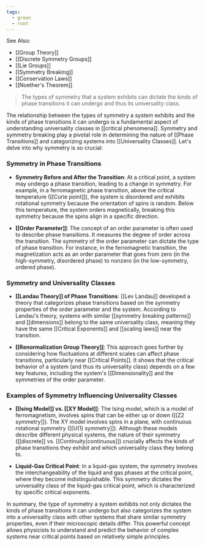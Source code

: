 ```yaml
---
tags:
  - green
  - root
---
```


See Also:
- [[Group Theory]]
- [[Discrete Symmetry Groups]]
- [[Lie Groups]]
- [[Symmetry Breaking]]
- [[Conservation Laws]]
- [[Noether's Theorem]]

> The types of symmetry that a system exhibits can dictate the kinds of phase transitions it can undergo and thus its universality class.

The relationship between the types of symmetry a system exhibits and the kinds of phase transitions it can undergo is a fundamental aspect of understanding universality classes in [[critical phenomena]]. Symmetry and symmetry breaking play a pivotal role in determining the nature of [[Phase Transitions]] and categorizing systems into [[Universality Classes]]. Let's delve into why symmetry is so crucial:

### Symmetry in Phase Transitions

- **Symmetry Before and After the Transition**: At a critical point, a system may undergo a phase transition, leading to a change in symmetry. For example, in a ferromagnetic phase transition, above the critical temperature ([[Curie point]]), the system is disordered and exhibits rotational symmetry because the orientation of spins is random. Below this temperature, the system orders magnetically, breaking this symmetry because the spins align in a specific direction.

- **[[Order Parameter]]**: The concept of an order parameter is often used to describe phase transitions. It measures the degree of order across the transition. The symmetry of the order parameter can dictate the type of phase transition. For instance, in the ferromagnetic transition, the magnetization acts as an order parameter that goes from zero (in the high-symmetry, disordered phase) to nonzero (in the low-symmetry, ordered phase).

### Symmetry and Universality Classes

- **[[Landau Theory]] of Phase Transitions**: [[Lev Landau]] developed a theory that categorizes phase transitions based on the symmetry properties of the order parameter and the system. According to Landau's theory, systems with similar [[symmetry breaking patterns]] and [[dimensions]] belong to the same universality class, meaning they have the same [[Critical Exponents]] and [[scaling laws]] near the transition.

- **[[Renormalization Group Theory]]**: This approach goes further by considering how fluctuations at different scales can affect phase transitions, particularly near [[Critical Points]]. It shows that the critical behavior of a system (and thus its universality class) depends on a few key features, including the system's [[Dimensionality]] and the symmetries of the order parameter. 

### Examples of Symmetry Influencing Universality Classes

- **[[Ising Model]] vs. [[XY Model]]**: The Ising model, which is a model of ferromagnetism, involves spins that can be either up or down ([[Z2 symmetry]]). The XY model involves spins in a plane, with continuous rotational symmetry ([[U(1) symmetry]]). Although these models describe different physical systems, the nature of their symmetry ([[discrete]] vs. [[Continuity|continuous]]) crucially affects the kinds of phase transitions they exhibit and which universality class they belong to.

- **Liquid-Gas Critical Point**: In a liquid-gas system, the symmetry involves the interchangeability of the liquid and gas phases at the critical point, where they become indistinguishable. This symmetry dictates the universality class of the liquid-gas critical point, which is characterized by specific critical exponents.

In summary, the type of symmetry a system exhibits not only dictates the kinds of phase transitions it can undergo but also categorizes the system into a universality class with other systems that share similar symmetry properties, even if their microscopic details differ. This powerful concept allows physicists to understand and predict the behavior of complex systems near critical points based on relatively simple principles.